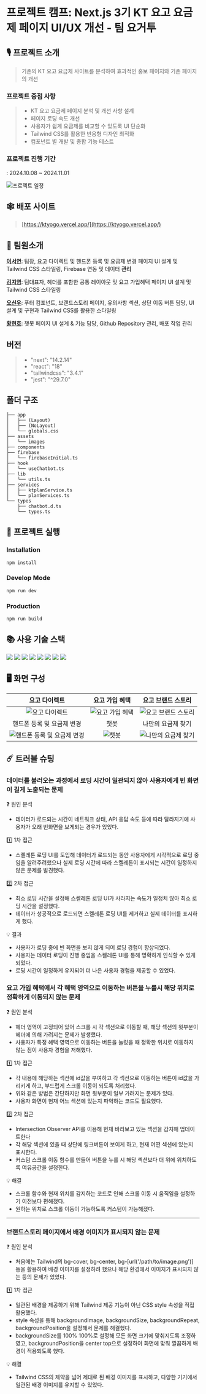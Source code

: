 # 프로젝트 캠프: Next.js 3기 KT 요고 요금제 페이지 UI/UX 개선 - 팀 요거투 

## 🎙️ 프로젝트 소개 
> 기존의 KT 요고 요금제 사이트를 분석하여 효과적인 홍보 페이지와 기존 페이지의 개선

### 프로젝트 중점 사항
> - KT 요고 요금제 페이지 분석 및 개선 사항 설계
> - 페이지 로딩 속도 개선
> - 사용자가 쉽게 요금제를 비교할 수 있도록 UI 단순화
> - Tailwind CSS를 활용한 반응형 디자인 최적화
> - 컴포넌트 별 개발 및 종합 기능 테스트

### 프로젝트 진행 기간
: 2024.10.08 ~ 2024.11.01

![프로젝트 일정](public/readme/schedule.png)

## 🕸️ 배포 사이트
> [https://ktyogo.vercel.app/](https://ktyogo.vercel.app/)

## 💁 팀원소개
[**이서연**](https://github.com/seoyeon1123): 팀장, 요고 다이렉트 및 핸드폰 등록 및 요금제 변경 페이지 UI 설계 및 Tailwind CSS 스타일링, Firebase 연동 및 데이터 **관리**

[**김지영**](https://github.com/jiographie): 팀대표자, 헤더를 포함한 공통 레이아웃 및 요고 가입혜택 페이지 UI 설계 및 Tailwind CSS 스타일링 

[**오신우**](https://github.com/SH1NW00-0H): 푸터 컴포넌트, 브랜드스토리 페이지, 유의사항 섹션, 상단 이동 버튼 담당, UI 설계 및 구현과 Tailwind CSS를 활용한 스타일링

[**황현호**](https://github.com/hnochx): 챗봇 페이지 UI 설계 & 기능 담당, Github Repository 관리, 배포 작업 관리


## 버전
> - "next": "14.2.14"
> - "react": "18"
> - "tailwindcss": "3.4.1"
> - "jest": "^29.7.0"

## 폴더 구조
```.
├── app
│   ├── (Layout)
│   ├── (NoLayout)
│   └── globals.css
├── assets
│   └── images
├── components
├── firebase
│   └── firebaseInitial.ts
├── hook
│   └── useChatbot.ts
├── lib
│   └── utils.ts
├── services
│   ├── ktplanService.ts
│   └── planServices.ts
└── types
    ├── chatbot.d.ts
    └── types.ts
```

## 🏁 프로젝트 실행
### Installation
```
npm install
```
### Develop Mode
```
npm run dev
```
### Production
```
npm run build
```

## 📚 사용 기술 스택
<img src="https://img.shields.io/badge/Next.js-000000?style=flat-square&logo=Next.js&
logoColor=white"/> 
<img src="https://img.shields.io/badge/React-61DAFB?style=flat-square&logo=React&logoColor=black"/>
<img src="https://img.shields.io/badge/Firebase-FFCA28?style=flat-square&logo=firebase&logoColor=black"/>
<img src="https://img.shields.io/badge/Tailwind CSS-06B6D4?style=flat-square&logo=Tailwind CSS&logoColor=white"/>
<img src="https://img.shields.io/badge/JavaScript-F7DF1E?style=flat-square&logo=javascript&logoColor=black"/>
<img src="https://img.shields.io/badge/Git-F05032?style=flat-square&logo=git&logoColor=white"/>
<img src="https://img.shields.io/badge/GitHub-181717?style=flat-square&logo=GitHub&logoColor=white"/>
<img src="https://img.shields.io/badge/Jest-%23C21325?style=flat-square&logo=jest&logoColor=white"/>


## 🖥️ 화면 구성
|요고 다이렉트|요고 가입 혜택|요고 브랜드 스토리|
|:---:|:---:|:---:|
|![요고 다이렉트](public/readme/yogo_direct.png)|![요고 가입 혜택](public/readme/yogo_benefit.png)|![요고 브랜드 스토리](public/readme/yogo_brandstory.png)|
|핸드폰 등록 및 요금제 변경|챗봇|나만의 요금제 찾기|
|![핸드폰 등록 및 요금제 변경](public/readme/yogo_changerate.png)|![챗봇](public/readme/yogo_chatbot.png)|![나만의 요금제 찾기](public/readme/yogo_recommend.png)|


## ☄️ 트러블 슈팅
### 데이터를 불러오는 과정에서 로딩 시간이 일관되지 않아 사용자에게 빈 화면이 길게 노출되는 문제

❓ 원인 분석
- 데이터가 로드되는 시간이 네트워크 상태, API 응답 속도 등에 따라 달라지기에 사용자가 오래 빈화면을 보게되는 경우가 있었다.

1️⃣ 1차 접근
- 스켈레톤 로딩 UI를 도입해 데이터가 로드되는 동안 사용자에게 시각적으로 로딩 중임을 알려주려했으나 
실제 로딩 시간에 따라 스켈레톤이 표시되는 시간이 일정하지 않은 문제를 발견했다.

2️⃣ 2차 접근 
- 최소 로딩 시간을 설정해 스켈레톤 로딩 UI가 사라지는 속도가 일정치 않아 최소 로딩 시간을 설정했다.
- 데이터가 성공적으로 로드되면 스켈레톤 로딩 UI를 제거하고 실제 데이터를 표시하게 했다.

💡 결과
- 사용자가 로딩 중에 빈 화면을 보지 않게 되어 로딩 경험이 향상되었다.
- 사용자는 데이터 로딩이 진행 중임을 스켈레톤 UI를 통해 명확하게 인식할 수 있게 되었다.
- 로딩 시간이 일정하게 유지되어 더 나은 사용자 경험을 제공할 수 있었다.

### 요고 가입 혜택에서 각 혜택 영역으로 이동하는 버튼을 누를시 해당 위치로 정확하게 이동되지 않는 문제
❓ 원인 분석
- 헤더 영역이 고정되어 있어 스크롤 시 각 섹션으로 이동할 때, 해당 섹션의 윗부분이 헤더에 의해 가려지는 문제가 발생했다.
- 사용자가 특정 혜택 영역으로 이동하는 버튼을 눌렀을 때 정확한 위치로 이동하지 않는 점이 사용자 경험을 저해했다.

1️⃣ 1차 접근
- 각 내용에 해당하는 섹션에 id값을 부여하고 각 섹션으로 이동하는 버튼이 id값을 가리키게 하고, 부드럽게 스크롤 이동이 되도록 처리했다.
- 위와 같은 방법은 간단하지만 화면 윗부분이 일부 가려지는 문제가 있다.
- 사용자 화면이 현재 어느 섹션에 있는지 파악하는 코드도 필요했다.

2️⃣ 2차 접근 
- Intersection Observer API를 이용해 현재 바라보고 있는 섹션을 감지해 업데이트한다
- 각 해당 섹션에 있을 때 상단에 링크버튼이 보이게 하고, 현재 어떤 섹션에 있는지 표시한다.
- 커스텀 스크롤 이동 함수를 만들어 버튼을 누를 시 해당 섹션보다 더 위에 위치하도록 여유공간을 설정한다.

💡 해결
- 스크롤 함수와 현재 위치를 감지하는 코드로 인해 스크롤 이동 시 움직임을 설정하기 이전보다 편해졌다.
- 원하는 위치로 스크롤 이동이 가능하도록 커스텀이 가능해졌다.
****
### 브랜드스토리 페이지에서 배경 이미지가 표시되지 않는 문제
❓ 원인 분석
- 처음에는 Tailwind의 bg-cover, bg-center, bg-[url('/path/to/image.png')] 등을 활용하여 배경 이미지를 설정하려 했으나
해당 환경에서 이미지가 표시되지 않는 등의 문제가 있었다.

1️⃣  1차 접근
- 일관된 배경을 제공하기 위해 Tailwind 제공 기능이 아닌 CSS style 속성을 직접 활용했다.
- style 속성을 통해 backgroundImage, backgroundSize, backgroundRepeat, backgroundPosition을 설정해서 문제를 해결했다.
- backgroundSize를 100% 100%로 설정해 모든 화면 크기에 맞춰지도록 조정하였고, backgroundPosition을 center top으로 설정하여 화면에 맞춰 깔끔하게 배경이 적용되도록 했다.

💡 해결
- Tailwind CSS의 제약을 넘어 제대로 된 배경 이미지를 표시하고, 다양한 기기에서 일관된 배경 이미지를 유지할 수 있었다.
